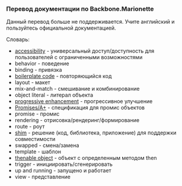 ### Перевод документации по Backbone.Marionette

Данный перевод больше не поддерживается. Учите английский и пользуйтесь официальной документацией.

Словарь:
* [accessibility](http://www.w3.org/WAI/intro/accessibility.php) - универсальный доступ/доступность для пользователей с ограниченными возможностями
* behavior - поведение
* binding - привязка
* [boilerplate code](http://en.wikipedia.org/wiki/Boilerplate_code) - повторяющийся код
* layout - макет
* mix-and-match - смешивание и комбинирование
* object literal - литерал объекта
* [progressive enhancement](http://en.wikipedia.org/wiki/Progressive_enhancement) - прогрессивное улучшение
* [Promises/A+](http://promisesaplus.com/) - спецификация для промис объектов
* promise - промис
* rendering - отрисовка/рендеринг/формирование
* route - роут
* [shim](http://en.wikipedia.org/wiki/Shim_(computing)) - решение (код, библиотека, приложение) для поддержки совместимости
* swapped - смена/замена
* template - шаблон
* [thenable object](http://promisesaplus.com/) - объект с определенным методом then
* trigger - инициировать/сгенерировать
* up and running - запущено и работает
* view - представление
